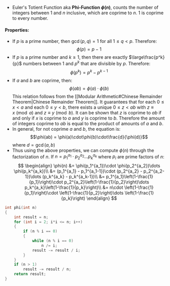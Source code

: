 - Euler's Totient Function aka **Phi-Function $\phi(n)$**, counts the number of integers between $1$ and $n$ inclusive, which are coprime to $n$. $1$ is coprime to every number.
#### Properties:
- If $p$ is a prime number, then $\gcd(p, q) = 1$ for all $1\le q < p$. Therefore:
$$\phi(p) = p-1$$
- If $p$ is a prime number and $k \ge 1$, then there are exactly $\large\frac{p^k}{p}$ numbers between $1$ and $p^k$ that are divisible by $p$. Therefore:
$$\phi(p^k) = p^k - p^{k-1}$$
- If $a$ and $b$ are coprime, then:
$$\phi(ab) = \phi(a)\cdot\phi(b)$$
This relation follows from the [[Modular Arithmetic#Chinese Remainder Theorem|Chinese Remainder Theorem]]. It guarantees that for each $0\le x<a$ and each $0\le y<b$, there exists a unique $0\le z<ab$ with $z \equiv x\pmod a$ and $z\equiv y\pmod b$.
It can be shown that $z$ is coprime to $ab$ if and only if $x$ is coprime to $a$ and $y$ is coprime to $b$.
Therefore the amount of integers coprime to $ab$ is equal to the product of amounts of $a$ and $b$.
- In general, for not coprime $a$ and $b$, the equation is:
$$\phi(ab) = \phi(a)\cdot\phi(b)\cdot\frac{d}{\phi(d)}$$
where $d=\gcd(a, b)$
- Thus using the above properties, we can compute $\phi(n)$ through the factorization of $n$.
If $n = p_1^{a_1}\cdot p_2^{a_2}\dots p_k^{a_k}$ where $p_i$ are prime factors of $n$:
$$
\begin{align}
\phi(n) &= \phi(p_1^{a_1})\cdot \phi(p_2^{a_2})\dots \phi(p_k^{a_k})\\
&= (p_1^{a_1} - p_1^{a_1-1})\cdot (p_2^{a_2} - p_2^{a_2-1})\dots (p_k^{a_k} - p_k^{a_k-1})\\
&= p_1^{a_1}\left(1-\frac{1}{p_1}\right)\cdot p_2^{a_2}\left(1-\frac{1}{p_2}\right)\dots p_k^{a_k}\left(1-\frac{1}{p_k}\right)\\
&= n\cdot \left(1-\frac{1}{p_1}\right)\cdot \left(1-\frac{1}{p_2}\right)\dots \left(1-\frac{1}{p_k}\right)
\end{align}
$$
```cpp
int phi(int n)
{
	int result = n;
	for (int i = 2; i*i <= n; i++)
	{
		if (n % i == 0)
		{
			while (n % i == 0)
				n /= i;
			result -= result / i;
		}
	}
	if (n > 1)
		result -= result / n;
	return result;
}
```